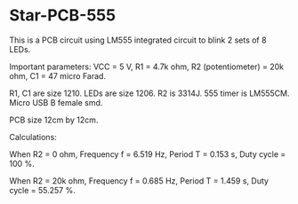# Star-PCB-555
This is a PCB circuit using LM555 integrated circuit to blink 2 sets of 8 LEDs.

Important parameters:
VCC = 5 V,
R1 = 4.7k ohm,
R2 (potentiometer) = 20k ohm,
C1 = 47 micro Farad.

R1, C1 are size 1210.
LEDs are size 1206.
R2 is 3314J.
555 timer is LM555CM.
Micro USB B female smd.

PCB size 12cm by 12cm.

Calculations:

When R2 = 0 ohm,
Frequency f = 6.519 Hz,
Period T = 0.153 s,
Duty cycle = 100 %.

When R2 = 20k ohm,
Frequency f = 0.685 Hz,
Period T = 1.459 s,
Duty cycle = 55.257 %.

